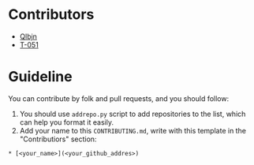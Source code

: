 # Contributors
* [Qlbjn](https://github.com/Qlbjn)
* [T-051](https://github.com/T-051)

# Guideline
You can contribute by folk and pull requests, and you should follow:

1. You should use `addrepo.py` script to add repositories to the list, which can help you format it easily.
2. Add your name to this `CONTRIBUTING.md`, write with this template in the "Contributiors" section:

```
* [<your_name>](<your_github_addres>)
```

